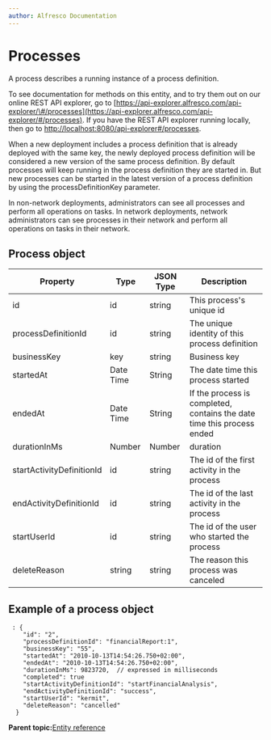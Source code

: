 ```yaml
---
author: Alfresco Documentation
---
```


# Processes

A process describes a running instance of a process definition.

To see documentation for methods on this entity, and to try them out on our online REST API explorer, go to [https://api-explorer.alfresco.com/api-explorer/\#/processes](https://api-explorer.alfresco.com/api-explorer/#/processes). If you have the REST API explorer running locally, then go to [http://localhost:8080/api-explorer\#/processes](http://localhost:8080/api-explorer/#/processes).

When a new deployment includes a process definition that is already deployed with the same key, the newly deployed process definition will be considered a new version of the same process definition. By default processes will keep running in the process definition they are started in. But new processes can be started in the latest version of a process definition by using the processDefinitionKey parameter.

In non-network deployments, administrators can see all processes and perform all operations on tasks. In network deployments, network administrators can see processes in their network and perform all operations on tasks in their network.

## Process object

|Property|Type|JSON Type|Description|
|--------|----|---------|-----------|
|id|id|string|This process's unique id|
|processDefinitionId|id|string|The unique identity of this process definition|
|businessKey|key|string|Business key|
|startedAt|Date Time|String|The date time this process started|
|endedAt|Date Time|String|If the process is completed, contains the date time this process ended|
|durationInMs|Number|Number|duration|
|startActivityDefinitionId|id|string|The id of the first activity in the process|
|endActivityDefinitionId|id|string|The id of the last activity in the process|
|startUserId|id|string|The id of the user who started the process|
|deleteReason|string|string|The reason this process was canceled|

## Example of a process object

```
 : {
    "id": "2",
    "processDefinitionId": "financialReport:1",
    "businessKey": "55",
    "startedAt": "2010-10-13T14:54:26.750+02:00",
    "endedAt": "2010-10-13T14:54:26.750+02:00",
    "durationInMs": 9823720,  // expressed in milliseconds
    "completed": true
    "startActivityDefinitionId": "startFinancialAnalysis",
    "endActivityDefinitionId": "success",
    "startUserId": "kermit",
    "deleteReason": "cancelled"
  }
```

**Parent topic:**[Entity reference](../../../pra/1/concepts/pra-resources.md)

